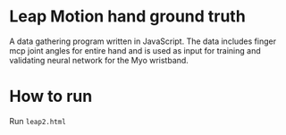 # Leap Motion hand ground truth 
A data gathering program written in JavaScript. The data includes finger mcp joint angles for entire hand and is used as input for training and validating neural network for the Myo wristband.

# How to run
Run `leap2.html`
